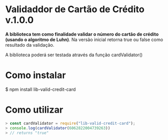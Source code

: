 # Validaddor de Cartão de Crédito  v.1.0.0

**A biblioteca tem como finalidade validar o número do cartão de crédito (usando o algoritmo de Luhn)**. Na versão inicial retorna true ou false como resultado da validação.

A biblioteca poderá ser testada através da função cardValidator()

# Como instalar
$  npm install lib-valid-credit-card

# Como utilizar

```js
> const cardValidator = require("lib-valid-credit-card");
> console.log(cardValidator(6062822004739263))
> // returns "true"
```